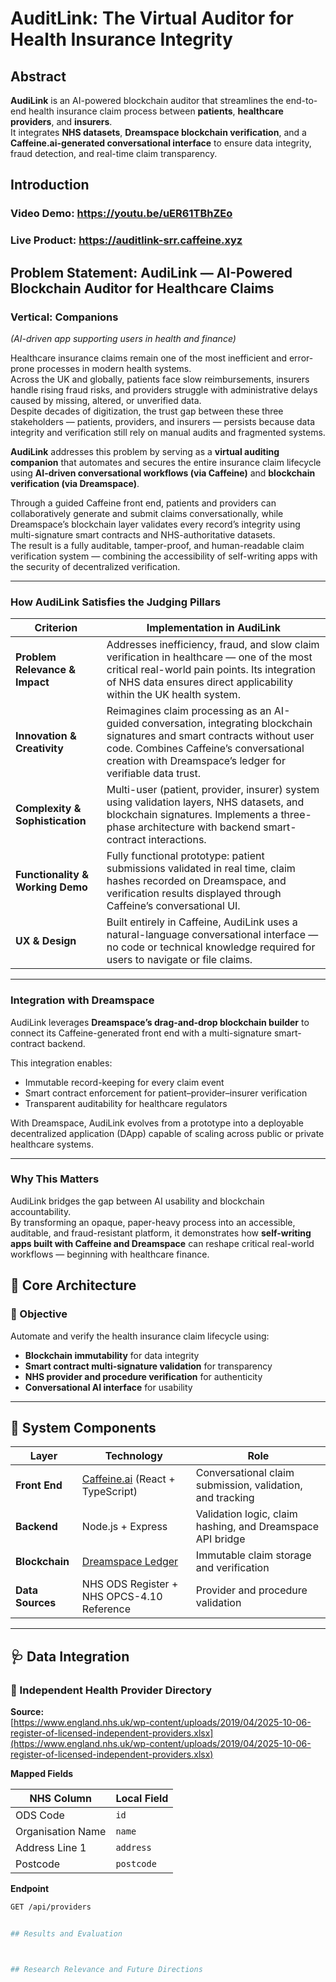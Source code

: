 # AuditLink: The Virtual Auditor for Health Insurance Integrity

## Abstract

**AudiLink** is an AI-powered blockchain auditor that streamlines the end-to-end health insurance claim process between **patients**, **healthcare providers**, and **insurers**.  
It integrates **NHS datasets**, **Dreamspace blockchain verification**, and a **Caffeine.ai-generated conversational interface** to ensure data integrity, fraud detection, and real-time claim transparency.

## Introduction

### Video Demo: https://youtu.be/uER61TBhZEo
### Live Product: https://auditlink-srr.caffeine.xyz

## Problem Statement: AudiLink — AI-Powered Blockchain Auditor for Healthcare Claims

### Vertical: Companions
*(AI-driven app supporting users in health and finance)*

Healthcare insurance claims remain one of the most inefficient and error-prone processes in modern health systems.  
Across the UK and globally, patients face slow reimbursements, insurers handle rising fraud risks, and providers struggle with administrative delays caused by missing, altered, or unverified data.  
Despite decades of digitization, the trust gap between these three stakeholders — patients, providers, and insurers — persists because data integrity and verification still rely on manual audits and fragmented systems.

**AudiLink** addresses this problem by serving as a **virtual auditing companion** that automates and secures the entire insurance claim lifecycle using **AI-driven conversational workflows (via Caffeine)** and **blockchain verification (via Dreamspace)**.

Through a guided Caffeine front end, patients and providers can collaboratively generate and submit claims conversationally, while Dreamspace’s blockchain layer validates every record’s integrity using multi-signature smart contracts and NHS-authoritative datasets.  
The result is a fully auditable, tamper-proof, and human-readable claim verification system — combining the accessibility of self-writing apps with the security of decentralized verification.

---

### How AudiLink Satisfies the Judging Pillars

| Criterion | Implementation in AudiLink |
|------------|----------------------------|
| **Problem Relevance & Impact** | Addresses inefficiency, fraud, and slow claim verification in healthcare — one of the most critical real-world pain points. Its integration of NHS data ensures direct applicability within the UK health system. |
| **Innovation & Creativity** | Reimagines claim processing as an AI-guided conversation, integrating blockchain signatures and smart contracts without user code. Combines Caffeine’s conversational creation with Dreamspace’s ledger for verifiable data trust. |
| **Complexity & Sophistication** | Multi-user (patient, provider, insurer) system using validation layers, NHS datasets, and blockchain signatures. Implements a three-phase architecture with backend smart-contract interactions. |
| **Functionality & Working Demo** | Fully functional prototype: patient submissions validated in real time, claim hashes recorded on Dreamspace, and verification results displayed through Caffeine’s conversational UI. |
| **UX & Design** | Built entirely in Caffeine, AudiLink uses a natural-language conversational interface — no code or technical knowledge required for users to navigate or file claims. |

---

### Integration with Dreamspace

AudiLink leverages **Dreamspace’s drag-and-drop blockchain builder** to connect its Caffeine-generated front end with a multi-signature smart-contract backend.

This integration enables:

- Immutable record-keeping for every claim event  
- Smart contract enforcement for patient–provider–insurer verification  
- Transparent auditability for healthcare regulators

With Dreamspace, AudiLink evolves from a prototype into a deployable decentralized application (DApp) capable of scaling across public or private healthcare systems.

---

### Why This Matters

AudiLink bridges the gap between AI usability and blockchain accountability.  
By transforming an opaque, paper-heavy process into an accessible, auditable, and fraud-resistant platform, it demonstrates how **self-writing apps built with Caffeine and Dreamspace** can reshape critical real-world workflows — beginning with healthcare finance.


## 🧩 Core Architecture

### 🎯 Objective
Automate and verify the health insurance claim lifecycle using:

- **Blockchain immutability** for data integrity  
- **Smart contract multi-signature validation** for transparency  
- **NHS provider and procedure verification** for authenticity  
- **Conversational AI interface** for usability  

---

## 🧱 System Components

| Layer | Technology | Role |
|-------|-------------|------|
| **Front End** | [Caffeine.ai](https://caffeine.ai/) (React + TypeScript) | Conversational claim submission, validation, and tracking |
| **Backend** | Node.js + Express | Validation logic, claim hashing, and Dreamspace API bridge |
| **Blockchain** | [Dreamspace Ledger](https://dreamspace.ai/) | Immutable claim storage and verification |
| **Data Sources** | NHS ODS Register + NHS OPCS-4.10 Reference | Provider and procedure validation |

---

## 🩺 Data Integration

### 🏥 Independent Health Provider Directory

**Source:**  
[https://www.england.nhs.uk/wp-content/uploads/2019/04/2025-10-06-register-of-licensed-independent-providers.xlsx](https://www.england.nhs.uk/wp-content/uploads/2019/04/2025-10-06-register-of-licensed-independent-providers.xlsx)

**Mapped Fields**

| NHS Column | Local Field |
|-------------|-------------|
| ODS Code | `id` |
| Organisation Name | `name` |
| Address Line 1 | `address` |
| Postcode | `postcode` |

**Endpoint**

```bash
GET /api/providers


## Results and Evaluation



## Research Relevance and Future Directions


